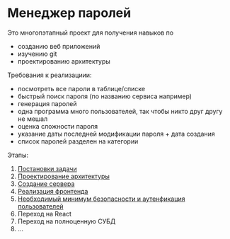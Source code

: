 # Менеджер паролей

Это многопэтапный проект для получения навыков по
* созданию веб приложений
* изучению git
* проектированию архитектуры
 
Требования к реализациии: 
 
* посмотреть все пароли в таблице/списке 
* быстрый поиск пароля (по названию сервиса например)
* генерация паролей 
* одна программа много пользователей, так чтобы никто друг другу не мешал 
* оценка сложности пароля 
* указание даты последней модификации пароля + дата создания 
* список паролей разделен на категории

Этапы:
1. [Постановки задачи](./1_step.md) 
1. [Проектирование архитектуры](./2_step.md)
1. [Создание сервера](./3_step.md)
1. [Реализация фронтенда](./4_step.md)
1. [Необходимый минимум безопасности и аутенфикация пользователей](./5_step.md)
1. Переход на React
1. Переход на полноценную СУБД
1. ...